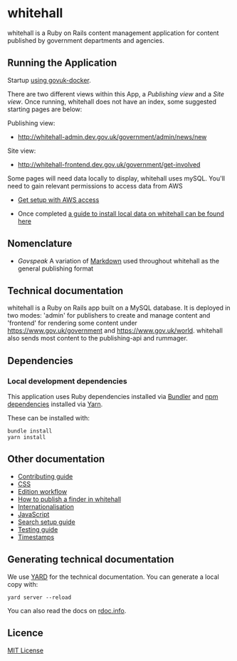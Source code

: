 # whitehall

whitehall is a Ruby on Rails content management application for content published by government departments and agencies.

## Running the Application

Startup [using govuk-docker](https://github.com/alphagov/govuk-docker).

There are two different views within this App, a *Publishing view* and a *Site view*. Once running, whitehall does not have an index, some suggested starting pages are below:

Publishing view:
- <http://whitehall-admin.dev.gov.uk/government/admin/news/new>

Site view:
- <http://whitehall-frontend.dev.gov.uk/government/get-involved>

Some pages will need data locally to display, whitehall uses mySQL. You'll need to gain relevant permissions to access data from AWS

- [Get setup with AWS access](https://docs.publishing.service.gov.uk/manual/get-started.html)

- Once completed [a guide to install local data on whitehall can be found here](https://github.com/alphagov/govuk-docker/blob/master/docs/how-tos.md#how-to-replicate-data-locally)

## Nomenclature

- *Govspeak* A variation of [Markdown](https://daringfireball.net/projects/markdown) used throughout whitehall as the general publishing format

## Technical documentation

whitehall is a Ruby on Rails app built on a MySQL database. It is deployed in two modes: 'admin' for publishers to create and manage content and 'frontend' for rendering some content under https://www.gov.uk/government and https://www.gov.uk/world. whitehall also sends most content to the publishing-api and rummager.

## Dependencies

### Local development dependencies

This application uses Ruby dependencies installed via [Bundler][] and [npm
dependencies][npm] installed via [Yarn][].

These can be installed with:

```
bundle install
yarn install
```

[Bundler]: https://classic.yarnpkg.com/en/docs/install/
[npm]: https://www.npmjs.com/
[Yarn]: https://classic.yarnpkg.com/en/docs/install/

## Other documentation

- [Contributing guide](CONTRIBUTING.md)
- [CSS](docs/css.md)
- [Edition workflow](docs/edition_workflow.md)
- [How to publish a finder in whitehall](docs/finders.md)
- [Internationalisation](docs/internationalisation_guide.md)
- [JavaScript](docs/javascript.md)
- [Search setup guide](docs/search_setup_guide.md)
- [Testing guide](docs/testing_guide.md)
- [Timestamps](docs/timestamps.md)

## Generating technical documentation

We use [YARD](https://github.com/lsegal/yard) for the technical documentation. You can generate a local copy with:

    yard server --reload

You can also read the docs on [rdoc.info](http://rdoc.info/github/alphagov/whitehall/frames).

## Licence

[MIT License](LICENCE)
